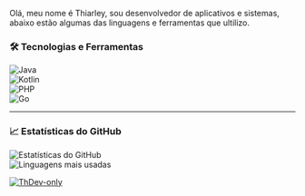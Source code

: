 Olá, meu nome é Thiarley, sou desenvolvedor de aplicativos e sistemas, abaixo estão algumas das linguagens e ferramentas que ultilizo.

### 🛠️ Tecnologias e Ferramentas  

![Java](https://img.shields.io/badge/Java-%23ED8B00.svg?style=flat-square&logo=java&logoColor=white)  
![Kotlin](https://img.shields.io/badge/Kotlin-%230095D5.svg?style=flat-square&logo=kotlin&logoColor=white)  
![PHP](https://img.shields.io/badge/PHP-%23777BB4.svg?style=flat-square&logo=php&logoColor=white)  
![Go](https://img.shields.io/badge/Go-%2300ADD8.svg?style=flat-square&logo=go&logoColor=white)  

---

### 📈 Estatísticas do GitHub  

![Estatísticas do GitHub](https://github-readme-stats.vercel.app/api?username=ThDev-only&show_icons=true&theme=tokyonight)  
![Linguagens mais usadas](https://github-readme-stats.vercel.app/api/top-langs/?username=ThDev-only&layout=compact&theme=tokyonight)

<p /*align="center"*/> <a href="https://github.com/ryo-ma/github-profile-trophy"><img
                src="https://github-profile-trophy.vercel.app/?username=ThDev-only&theme=onedark&column=4&row=2"
                alt="ThDev-only" /></a>
